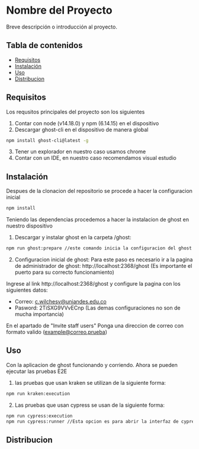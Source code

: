 # Nombre del Proyecto

Breve descripción o introducción al proyecto.

## Tabla de contenidos

- [Requisitos](#requisitos)
- [Instalación](#instalación)
- [Uso](#uso)
- [Distribucion](#Distribucion)

## Requisitos

Los requsitos principales del proyecto son los siguientes

1. Contar con node (v14.18.0) y npm (6.14.15) en el dispositivo
2. Descargar ghost-cli en el dispositivo de manera global

```bash
npm install ghost-cli@latest -g
```

3. Tener un explorador en nuestro caso usamos chrome
4. Contar con un IDE, en nuestro caso recomendamos visual estudio

## Instalación

Despues de la clonacion del repositorio se procede a hacer la configuracion inicial

```bash
npm install
```

Teniendo las dependencias procedemos a hacer la instalacion de ghost en nuestro dispositivo

1. Descargar y instalar ghost en la carpeta /ghost:

```bash
npm run ghost:prepare //este comando inicia la configuracion del ghost con la version en la carpeta
```

2. Configuracion inicial de ghost: Para este paso es necesario ir a la pagina de administrador de ghost: http://localhost:2368/ghost (Es importante el puerto para su correcto funcionamiento)

Ingrese al link http://localhost:2368/ghost y configure la pagina con los siguientes datos:

- Correo: c.wilchesv@uniandes.edu.co
- Pasword: 2TiSXG9VVvECnp
  (Las demas configuraciones no son de mucha importancia)

En el apartado de "Invite staff users"
Ponga una direccion de correo con formato valido (example@correo.prueba)

## Uso

Con la aplicacion de ghost funcionando y corriendo. Ahora se pueden ejecutar las pruebas E2E

1. las pruebas que usan kraken se utilizan de la siguiente forma:

```bash
npm run kraken:execution
```

2. Las pruebas que usan cypress se usan de la siguiente forma:

```bash
npm run cypress:execution
npm run cypress:runner //Esta opcion es para abrir la interfaz de cypress
```

## Distribucion
